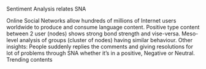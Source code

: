 Sentiment Analysis relates SNA



Online Social Networks allow hundreds of millions of Internet users worldwide to produce and consume language content.
Positive type content between 2 user (nodes) shows strong bond strength and vise-versa.
Meso-level analysis of groups (cluster of nodes) having similar behaviour.
Other insights:
People suddenly replies the comments and giving resolutions for lot of problems through SNA whether it’s in a positive, Negative or Neutral.
Trending contents
